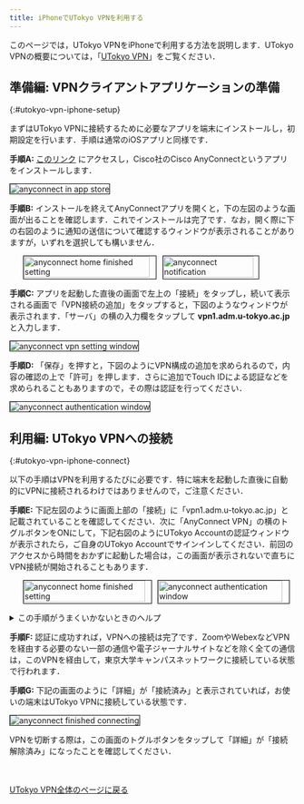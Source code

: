```yaml
---
title: iPhoneでUTokyo VPNを利用する 
---
```


このページでは，UTokyo VPNをiPhoneで利用する方法を説明します．UTokyo VPNの概要については，「[UTokyo VPN](.)」をご覧ください．

## 準備編: VPNクライアントアプリケーションの準備
{:#utokyo-vpn-iphone-setup}

まずはUTokyo VPNに接続するために必要なアプリを端末にインストールし，初期設定を行います．手順は通常のiOSアプリと同様です．

**手順A:** [このリンク](https://apps.apple.com/jp/app/cisco-anyconnect/id1135064690) にアクセスし，Cisco社のCisco AnyConnectというアプリをインストールします．

<img src="img/iphone01-app-store.png" alt="anyconnect in app store" style="margin:auto; border:solid 1px black;" />

**手順B:** インストールを終えてAnyConnectアプリを開くと，下の左図のような画面が出ることを確認します．これでインストールは完了です．なお，開く際に下の右図のように通知の送信について確認するウィンドウが表示されることがありますが，いずれを選択しても構いません．

<ul style="display: flex;">
<li style="list-style: none;">
  <img src="img/iphone02-setup_home.png" alt="anyconnect home finished setting" style="margin:auto; width:95%; border:solid 1px black;" /></li>
<li style="list-style: none;">
  <img src="img/iphone03-setup_home_popup_notify.png" alt="anyconnect notification" style="margin:auto; width:95%; border:solid 1px black;" /></li>
</ul>

**手順C:** アプリを起動した直後の画面で左上の「接続」をタップし，続いて表示される画面で「VPN接続の追加」をタップすると，下図のようなウィンドウが表示されます．「サーバ」の横の入力欄をタップして **vpn1.adm.u-tokyo.ac.jp** と入力します．

<img src="img/iphone04-setup_home_connections_add-vpn-connection.png" alt="anyconnect vpn setting window" style="margin:auto; border:solid 1px black;" />

**手順D:** 「保存」を押すと，下図のようにVPN構成の追加を求められるので，内容の確認の上で「許可」を押します．さらに追加でTouch IDによる認証などを求められることもありますので，その際は認証を行ってください．

<img src="img/iphone05-setup_home_connections_add-vpn-connection_popup_config.png" alt="anyconnect authentication window" style="margin:auto; border:solid 1px black;" />


## 利用編: UTokyo VPNへの接続
{:#utokyo-vpn-iphone-connect}

以下の手順はVPNを利用するたびに必要です．特に端末を起動した直後に自動的にVPNに接続されるわけではありませんので，ご注意ください．

**手順E:** 下記左図のように画面上部の「接続」に「vpn1.adm.u-tokyo.ac.jp」と記載されていることを確認してください．次に「AnyConnect VPN」の横のトグルボタンをONにして，下記右図のようにUTokyo Accountの認証ウィンドウが表示されたら，ご自身のUTokyo Accountでサインインしてください．前回のアクセスから時間をおかずに起動した場合は，この画面が表示されないで直ちにVPN接続が開始されることもあります．

<ul style="display: flex;">
<li style="list-style: none;">
  <img src="img/iphone06-home_disconnected.png" alt="anyconnect home finished setting" style="margin:auto; width:95%; border:solid 1px black;" /></li>
<li style="list-style: none;">
  <img src="img/iphone07-signin_.png" alt="anyconnect authentication window" style="margin:auto; width:95%; border:solid 1px black;" /></li>
</ul>

<details>
  <summary>この手順がうまくいかないときのヘルプ</summary>
  <ul>
    <li><strong>「AnyConnect profile settings mandate a single local user, but multiple local users are currently logged into your computer. A VPN connection will not be established」というエラーが出て接続できない場合</strong>：
      {% include utokyo_vpn/faq-prepare04.md %}
    </li>
  </ul>
  これらを確認して，それでもうまくいかなければ，<a href=".#inquiry-form">サポート窓口</a>に相談してください．
</details>

**手順F:** 認証に成功すれば，VPNへの接続は完了です．ZoomやWebexなどVPNを経由する必要のない一部の通信や電子ジャーナルサイトなどを除く全ての通信は，このVPNを経由して，東京大学キャンパスネットワークに接続している状態で行われます．

**手順G:** 下記の画面のように「詳細」が「接続済み」と表示されていれば，お使いの端末はUTokyo VPNに接続している状態です．

<img src="img/iphone08-home_connected.png" alt="anyconnect finished connecting" style="margin:auto; border:solid 1px black;" />

VPNを切断する際は，この画面のトグルボタンをタップして「詳細」が「接続解除済み」になったことを確認してください．

<br>
<br>
<a href="index" target="_blank">UTokyo VPN全体のページに戻る</a>

